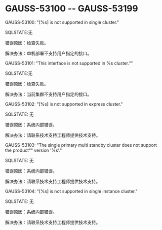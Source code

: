 # GAUSS-53100 -- GAUSS-53199

GAUSS-53100: "\[%s\] is not supported in single cluster."

SQLSTATE:无

错误原因：检查失败。

解决办法：单机部署不支持用户指定的接口。

GAUSS-53101: "This interface is not supported in %s cluster.“”

SQLSTATE:无

错误原因：检查失败。

解决办法：当前集群不支持用户指定的接口。

GAUSS-53102: "\[%s\] is not supported in express cluster."

SQLSTATE: 无

错误原因：系统内部错误。

解决办法：请联系技术支持工程师提供技术支持。

GAUSS-53103: "The single primary multi standby cluster does not support the product"" version '%s'."

SQLSTATE: 无

错误原因：系统内部错误。

解决办法：请联系技术支持工程师提供技术支持。

GAUSS-53104: "\[%s\] is not supported in single instance cluster."

SQLSTATE: 无

错误原因：系统内部错误。

解决办法：请联系技术支持工程师提供技术支持。
